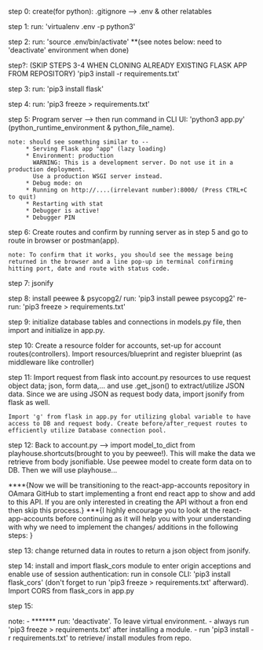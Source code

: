 step 0:
		create(for python): .gitignore      --> .env & other relatables

step 1:
		run: 'virtualenv .env -p python3'

step 2:
		run: 'source .env/bin/activate'
		**(see notes below: need to 'deactivate' environment when done)

step?: (SKIP STEPS 3-4 WHEN CLONING ALREADY EXISTING FLASK APP FROM REPOSITORY)
		'pip3 install -r requirements.txt'

step 3:
		run: 'pip3 install flask'


step 4:
		run: 'pip3 freeze > requirements.txt'

step 5:
	Program server --> then run command in CLI UI: 'python3 app.py' (python_runtime_environment & python_file_name).

	note: should see something similar to --
		 * Serving Flask app "app" (lazy loading)
 		 * Environment: production
		   WARNING: This is a development server. Do not use it in a production deployment.
		   Use a production WSGI server instead.
		 * Debug mode: on
		 * Running on http://....(irrelevant number):8000/ (Press CTRL+C to quit)
		 * Restarting with stat
		 * Debugger is active!
		 * Debugger PIN

step 6:
	Create routes and confirm by running server as in step 5 and go to route in browser or postman(app).

	note: To confirm that it works, you should see the message being returned in the browser and a line pop-up in terminal confirming hitting port, date and route with status code.

step 7: jsonify

step 8:
	install peewee & psycopg2/ run: 'pip3 install pewee psycopg2'
	re-run: 'pip3 freeze > requirements.txt'

step 9:
	initialize database tables and connections in models.py file, then import and initialize in app.py.

step 10:
	Create a resource folder for accounts, set-up for account routes(controllers). Import resources/blueprint and register blueprint (as middleware like controller)

step 11:
	Import request from flask into account.py resources to use request object data; json, form data,... and use .get_json() to extract/utilize JSON data.
	Since we are using JSON as request body data, import jsonify from flask as well.

	Import 'g' from flask in app.py for utilizing global variable to have access to DB and request body. Create before/after_request routes to efficiently utilize Database connection pool.

step 12:
	Back to account.py --> import model_to_dict from playhouse.shortcuts(brought to you by peewee!). This will make the data we retrieve from body jsonifiable. Use peewee model to create form data on to DB. Then we will use playhouse...

****{Now we will be transitioning to the react-app-accounts repository in OAmara GitHub to start implementing a front end react app to show and add to this API. If you are only interested in creating the API without a fron end then skip this process.}
***{I highly encourage you to look at the react-app-accounts before continuing as it will help you with your understanding with why we need to implement the changes/ additions in the following steps: }

step 13:
	change returned data in routes to return a json object from jsonify.

step 14:
	install and import flask_cors module to enter origin acceptions and enable use of session authentication:
	run in console CLI: 'pip3 install flask_cors' (don't forget to run 'pip3 freeze > requirements.txt' afterward).
	Import CORS from flask_cors in app.py

step 15:
	


note: 
	-	******* run: 'deactivate'. To leave virtual environment.
	-	always run 'pip3 freeze > requirements.txt' after installing a module.
	-	run 'pip3 install -r requirements.txt' to retrieve/ install modules from repo.

